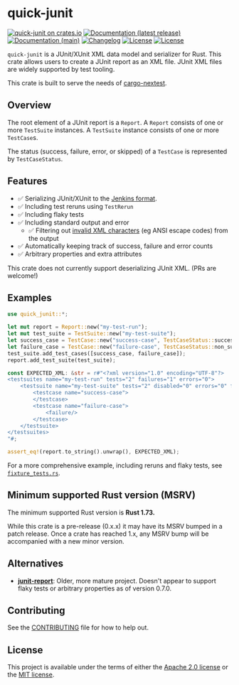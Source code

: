 # quick-junit

[![quick-junit on crates.io](https://img.shields.io/crates/v/quick-junit)](https://crates.io/crates/quick-junit)
[![Documentation (latest release)](https://img.shields.io/badge/docs-latest-brightgreen.svg)](https://docs.rs/quick-junit/)
[![Documentation (main)](https://img.shields.io/badge/docs-main-purple)](https://nexte.st/rustdoc/quick_junit/)
[![Changelog](https://img.shields.io/badge/changelog-latest-blue)](CHANGELOG.md)
[![License](https://img.shields.io/badge/license-Apache-green.svg)](LICENSE-APACHE)
[![License](https://img.shields.io/badge/license-MIT-green.svg)](LICENSE-MIT)

`quick-junit` is a JUnit/XUnit XML data model and serializer for Rust. This crate allows users
to create a JUnit report as an XML file. JUnit XML files are widely supported by test tooling.

 This crate is built to serve the needs of [cargo-nextest](https://nexte.st).

## Overview

The root element of a JUnit report is a `Report`. A `Report` consists of one or more
`TestSuite` instances. A `TestSuite` instance consists of one or more `TestCase`s.

The status (success, failure, error, or skipped) of a `TestCase` is represented by `TestCaseStatus`.

## Features

- ✅ Serializing JUnit/XUnit to the [Jenkins format](https://llg.cubic.org/docs/junit/).
- ✅ Including test reruns using `TestRerun`
- ✅ Including flaky tests
- ✅ Including standard output and error
  - ✅ Filtering out [invalid XML
    characters](https://en.wikipedia.org/wiki/Valid_characters_in_XML) (eg ANSI escape codes)
    from the output
- ✅ Automatically keeping track of success, failure and error counts
- ✅ Arbitrary properties and extra attributes

This crate does not currently support deserializing JUnit XML. (PRs are welcome!)

## Examples

```rust
use quick_junit::*;

let mut report = Report::new("my-test-run");
let mut test_suite = TestSuite::new("my-test-suite");
let success_case = TestCase::new("success-case", TestCaseStatus::success());
let failure_case = TestCase::new("failure-case", TestCaseStatus::non_success(NonSuccessKind::Failure));
test_suite.add_test_cases([success_case, failure_case]);
report.add_test_suite(test_suite);

const EXPECTED_XML: &str = r#"<?xml version="1.0" encoding="UTF-8"?>
<testsuites name="my-test-run" tests="2" failures="1" errors="0">
    <testsuite name="my-test-suite" tests="2" disabled="0" errors="0" failures="1">
        <testcase name="success-case">
        </testcase>
        <testcase name="failure-case">
            <failure/>
        </testcase>
    </testsuite>
</testsuites>
"#;

assert_eq!(report.to_string().unwrap(), EXPECTED_XML);
```

For a more comprehensive example, including reruns and flaky tests, see
[`fixture_tests.rs`](https://github.com/nextest-rs/nextest/blob/main/quick-junit/tests/fixture_tests.rs).

## Minimum supported Rust version (MSRV)

The minimum supported Rust version is **Rust 1.73.**

While this crate is a pre-release (0.x.x) it may have its MSRV bumped in a patch release.
Once a crate has reached 1.x, any MSRV bump will be accompanied with a new minor version.

## Alternatives

* [**junit-report**](https://crates.io/crates/junit-report): Older, more mature project. Doesn't
  appear to support flaky tests or arbitrary properties as of version 0.7.0.

## Contributing

See the [CONTRIBUTING](../CONTRIBUTING.md) file for how to help out.

## License

This project is available under the terms of either the [Apache 2.0 license](../LICENSE-APACHE) or
the [MIT license](../LICENSE-MIT).

<!--
README.md is generated from README.tpl by cargo readme. To regenerate, run from the repository root:

./scripts/regenerate-readmes.sh
-->
